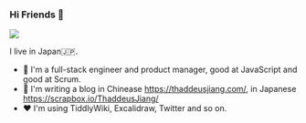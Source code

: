 ### Hi Friends 👋

<img src="https://github-readme-stats.vercel.app/api?username=thaddeusjiang&show_icons=true&icon_color=00a8a6&text_color=00a8a6&bg_color=ffffff&hide_title=true" />

I live in Japan🇯🇵.

- 👤 I'm a full-stack engineer and product manager, good at JavaScript and good at Scrum.
- 📝 I'm writing a blog in Chinease https://thaddeusjiang.com/, in Japanese https://scrapbox.io/ThaddeusJiang/
- ❤️ I'm using TiddlyWiki, Excalidraw, Twitter and so on.


<!--
**ThaddeusJiang/ThaddeusJiang** is a ✨ _special_ ✨ repository because its `README.md` (this file) appears on your GitHub profile.

Here are some ideas to get you started:

- 🔭 I’m currently working on ...
- 🌱 I’m currently learning ...
- 👯 I’m looking to collaborate on ...
- 🤔 I’m looking for help with ...
- 💬 Ask me about ...
- 📫 How to reach me: ...
- 😄 Pronouns: ...
- ⚡ Fun fact: ...
-->

